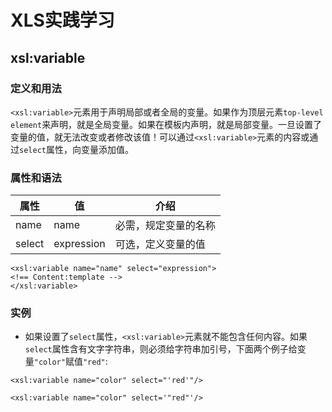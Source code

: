 # XLS实践学习
## xsl:variable
### 定义和用法
`<xsl:variable>`元素用于声明局部或者全局的变量。如果作为顶层元素`top-level element`来声明，就是全局变量。如果在模板内声明，就是局部变量。一旦设置了变量的值，就无法改变或者修改该值！可以通过`<xsl:variable>`元素的内容或通过`select`属性，向变量添加值。
### 属性和语法
|属性|值|介绍|
|--|--|--|
|name|name|必需，规定变量的名称|
|select|expression|可选，定义变量的值|
```
<xsl:variable name="name" select="expression">
<!== Content:template -->
</xsl:variable>
```
### 实例
* 如果设置了`select`属性，`<xsl:variable>`元素就不能包含任何内容。如果`select`属性含有文字字符串，则必须给字符串加引号，下面两个例子给变量`"color"`赋值`"red"`:
```
<xsl:variable name="color" select="'red'"/>

<xsl:variable name="color" select='"red"'/>
```